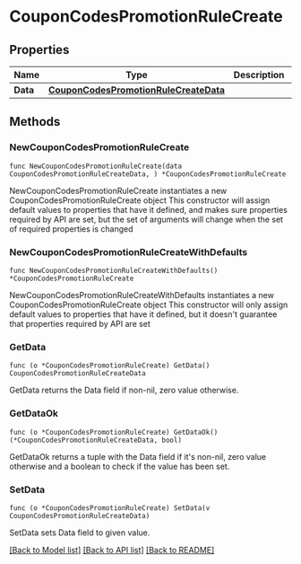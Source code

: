 # CouponCodesPromotionRuleCreate

## Properties

Name | Type | Description | Notes
------------ | ------------- | ------------- | -------------
**Data** | [**CouponCodesPromotionRuleCreateData**](CouponCodesPromotionRuleCreateData.md) |  | 

## Methods

### NewCouponCodesPromotionRuleCreate

`func NewCouponCodesPromotionRuleCreate(data CouponCodesPromotionRuleCreateData, ) *CouponCodesPromotionRuleCreate`

NewCouponCodesPromotionRuleCreate instantiates a new CouponCodesPromotionRuleCreate object
This constructor will assign default values to properties that have it defined,
and makes sure properties required by API are set, but the set of arguments
will change when the set of required properties is changed

### NewCouponCodesPromotionRuleCreateWithDefaults

`func NewCouponCodesPromotionRuleCreateWithDefaults() *CouponCodesPromotionRuleCreate`

NewCouponCodesPromotionRuleCreateWithDefaults instantiates a new CouponCodesPromotionRuleCreate object
This constructor will only assign default values to properties that have it defined,
but it doesn't guarantee that properties required by API are set

### GetData

`func (o *CouponCodesPromotionRuleCreate) GetData() CouponCodesPromotionRuleCreateData`

GetData returns the Data field if non-nil, zero value otherwise.

### GetDataOk

`func (o *CouponCodesPromotionRuleCreate) GetDataOk() (*CouponCodesPromotionRuleCreateData, bool)`

GetDataOk returns a tuple with the Data field if it's non-nil, zero value otherwise
and a boolean to check if the value has been set.

### SetData

`func (o *CouponCodesPromotionRuleCreate) SetData(v CouponCodesPromotionRuleCreateData)`

SetData sets Data field to given value.



[[Back to Model list]](../README.md#documentation-for-models) [[Back to API list]](../README.md#documentation-for-api-endpoints) [[Back to README]](../README.md)


